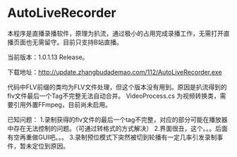 ﻿# AutoLiveRecorder
本程序是直播录播软件，原理为扒流，通过极小的占用完成录播工作，无需打开直播页面也无需留守。目前只支持B站直播。

当前版本：1.0.1.13 Release。

下载地址：http://update.zhangbudademao.com/112/AutoLiveRecorder.exe

代码中FLV前缀的类均为FLV文件处理，但这个版本没有用到。原因是扒流得到的flv文件最后一个Tag不完整无法自动合并。
VideoProcess.cs 为视频转换类，需要引用外置FFmpeg，目前尚未启用。

已知问题：
1.录制获得的flv文件的最后一个tag不完整，对应的部分可能在播放器中存在无法控制的问题。（可通过转格式的方式解决）
2.界面很丑，这个。。。后面有空再重做GUI吧。。。
3.录制预位模式下突然被切到轮播有一定几率引发录制事件，暂未定位到原因。
